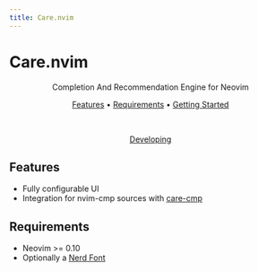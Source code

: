 ```yaml
---
title: Care.nvim
---
```


# Care.nvim

<div align="center">

Completion And Recommendation Engine for Neovim

[Features](#Features)
•
[Requirements](Requirements)
•
[Getting Started](./getting_started)

<br>

[Developing](./dev)

</div>

## Features

- Fully configurable UI
- Integration for nvim-cmp sources with [care-cmp](https://www.github.com/max397574/care-cmp)

## Requirements

- Neovim >= 0.10
- Optionally a [Nerd Font](https://www.nerdfonts.com)
